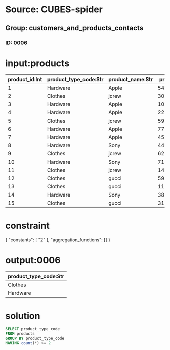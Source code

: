# Source: CUBES-spider
## Group: customers_and_products_contacts
### ID: 0006

# input:products

| product_id:Int | product_type_code:Str | product_name:Str | product_price:Dbl |
|---|---|---|---|
| 1 | Hardware | Apple | 54753982.574522 |
| 2 | Clothes | jcrew | 30590929.528306 |
| 3 | Hardware | Apple | 10268.85297069 |
| 4 | Hardware | Apple | 22956668.699482 |
| 5 | Clothes | jcrew | 5927021.8748021 |
| 6 | Hardware | Apple | 77.109961147471 |
| 7 | Hardware | Apple | 450.39232520498 |
| 8 | Hardware | Sony | 4446237.9177554 |
| 9 | Clothes | jcrew | 622.79275984494 |
| 10 | Hardware | Sony | 7171.5933353284 |
| 11 | Clothes | jcrew | 149.95519076938 |
| 12 | Clothes | gucci | 593.80519929985 |
| 13 | Clothes | gucci | 11388.26282462 |
| 14 | Hardware | Sony | 389.91542644329 |
| 15 | Clothes | gucci | 310488248.48788 |

# constraint

{
  "constants": [
    "2"
  ],
  "aggregation_functions": []
}

# output:0006

| product_type_code:Str |
|---|
| Clothes |
| Hardware |

# solution

```sql
SELECT product_type_code
FROM products
GROUP BY product_type_code
HAVING count(*) >= 2
```
